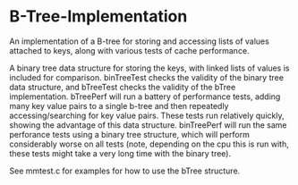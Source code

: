 # B-Tree-Implementation
An implementation of a B-tree for storing and accessing lists of values attached to keys, along with various tests of cache performance. 

A binary tree data structure for storing the keys, with linked lists of values is included for comparison. binTreeTest checks the validity of the binary tree data structure, and bTreeTest checks the validity of the bTree implementation. bTreePerf will run a battery of performance tests, adding many key value pairs to a single b-tree and then repeatedly accessing/searching for key value pairs. These tests run relatively quickly, showing the advantage of this data structure. binTreePerf will run the same perforance tests using a binary tree structure, which will perform considerably worse on all tests (note, depending on the cpu this is run with, these tests might take a very long time with the binary tree).

See mmtest.c for examples for how to use the bTree structure.
